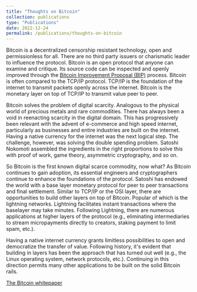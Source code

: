 ```yaml
---
title: "Thoughts on Bitcoin"
collection: publications
type: "Publications"
date: 2022-12-24
permalink: /publications/thoughts-on-bitcoin
---
```


Bitcoin is a decentralized censorship resistant technology, open and permissionless for all. There are no third party issuers or charismatic leader to influence the protocol. Bitcoin is an open protocol that anyone can examine and critique. Its source code can be inspected and openly improved through the [Bitcoin Improvement Proposal (BIP)](https://github.com/bitcoin/bips) process. Bitcoin is often compared to the TCP/IP protocol. TCP/IP is the foundation of the internet to transmit packets openly across the internet. Bitcoin is the monetary layer on top of TCP/IP to transmit value peer to peer. 

Bitcoin solves the problem of digital scarcity. Analogous to the physical world of precious metals and rare commodities. There has always been a void in reenacting scarcity in the digital domain. This has progressively been relevant with the advent of e-commerce and high speed internet, particularly as businesses and entire industries are built on the internet. Having a native currency for the internet was the next logical step. The challenge, however, was solving the double spending problem. Satoshi Nokomoti assembled the ingredients in the right proportions to solve this with proof of work, game theory, asymmetric cryptography, and so on.

So Bitcoin is the first known digital scarce commodity, now what? As Bitcoin continues to gain adoption, its essential engineers and cryptographers continue to enhance the foundations of the protocol. Satoshi has endowed the world with a base layer monetary protocol for peer to peer transactions and final settlement. Similar to TCP/IP or the OSI layer, there are opportunities to build other layers on top of Bitcoin. Popular of which is the lightning networks. Lightning facilitates instant transactions where the baselayer may take minutes. Following Lightning, there are numerous applications at higher layers of the protocol (e.g., eliminating intermediaries to stream micropayments directly to creators, staking payment to limit spam, etc.). 

Having a native internet currency grants limitless possibilities to open and democratize the transfer of value. Following history, it's evident that building in layers has been the approach that has turned out well (e.g., the Linux operating system, network protocols, etc.). Continuing in this direction permits many other applications to be built on the solid Bitcoin rails.


[The Bitcoin whitepaper](https://bitcoin.org/bitcoin.pdf)